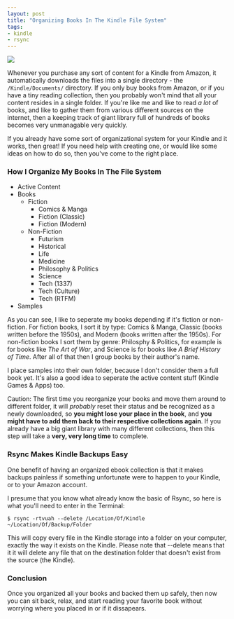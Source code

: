 ```yaml
---
layout: post
title: "Organizing Books In The Kindle File System"
tags:
- kindle
- rsync
---
```

<img src="https://s3.amazonaws.com/f.cl.ly/items/0B1p1S1o0I0j1I3z1R2i/Screen%20Shot%202012-12-24%20at%2012.18.58%20AM.png">

Whenever you purchase any sort of content for a Kindle from Amazon, it automatically downloads the files into a single directory - the <code>/Kindle/Documents/</code> directory. If you only buy books from Amazon, or if you have a tiny reading collection, then you probably won't mind that all your content resides in a single folder. If you're like me and like to read <i>a lot</i> of books, and like to gather them from various different sources on the internet, then a keeping track of giant library full of hundreds of books becomes very unmanagable very quickly. 

If you already have some sort of organizational system for your Kindle and it works, then great! If you need help with creating one, or would like some ideas on how to do so, then you've come to the right place.

### How I Organize My Books In The File System

<ul>
<li>Active Content</li>
<li>Books
		<ul>
			<li>Fiction
				<ul>
					<li>Comics & Manga</li>
					<li>Fiction (Classic)</li>
					<li>Fiction (Modern)</li>
				</ul>
			</li>
			<li>Non-Fiction
				<ul>
					<li>Futurism</li>
					<li>Historical</li>
					<li>Life</li>
					<li>Medicine</li>
					<li>Philosophy & Politics</li>
					<li>Science</li>
					<li>Tech (1337)</li>
					<li>Tech (Culture)</li>
					<li>Tech (RTFM)</li>
				</ul>
			</li>
		</ul>
<li>Samples</li>
</ul>

As you can see, I like to seperate my books depending if it's fiction or non-fiction. For fiction books, I sort it by type: Comics & Manga, Classic (books written before the 1950s), and Modern (books written after the 1950s). For non-fiction books I sort them by genre: Philosphy & Politics, for example is for books like <i>The Art of War</i>, and Science is for books like <i>A Brief History of Time</i>. After all of that then I group books by their author's name.

I place samples into their own folder, because I don't consider them a full book yet. It's also a good idea to seperate the active content stuff (Kindle Games & Apps) too.

<div class="alert alert-info">
Caution: The first time you reorganize your books and move them around to different folder, it will <i>probably</i> reset their status and be recognized as a newly downloaded, so <b>you might lose your place in the book</b>, and <b>you might have to add them back to their respective collections again</b>. If you already have a big giant library with many different collections, then this step will take a <b>very, very long time</b> to complete.
</div>


### Rsync Makes Kindle Backups Easy

One benefit of having an organized ebook collection is that it makes backups painless if something unfortunate were to happen to your Kindle, or to your Amazon account.

I presume that you know what already know the basic of Rsync, so here is what you'll need to enter in the Terminal:

	$ rsync -rtvuah --delete /Location/Of/Kindle ~/Location/Of/Backup/Folder

This will copy every file in the Kindle storage into a folder on your computer, exactly the way it exists on the Kindle. Please note that --delete means that it it will delete any file that on the destination folder that doesn't exist from the source (the Kindle). 

### Conclusion

Once you organized all your books and backed them up safely, then now you can sit back, relax, and start reading your favorite book without worrying where you placed in or if it dissapears.
